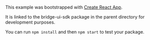 This example was bootstrapped with [Create React App](https://github.com/facebook/create-react-app).

It is linked to the bridge-ui-sdk package in the parent directory for development purposes.

You can run `npm install` and then `npm start` to test your package.

